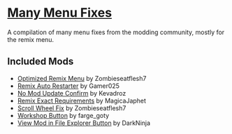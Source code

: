 # [Many Menu Fixes](https://steamcommunity.com/sharedfiles/filedetails/?id=3592352161)

A compilation of many menu fixes from the modding community, mostly for the remix menu.

## Included Mods
- [Optimized Remix Menu](https://steamcommunity.com/sharedfiles/filedetails/?id=3591474010) by Zombieseatflesh7
- [Remix Auto Restarter](https://steamcommunity.com/sharedfiles/filedetails/?id=2935290634) by Gamer025
- [No Mod Update Confirm](https://steamcommunity.com/sharedfiles/filedetails/?id=3037831208) by Kevadroz
- [Remix Exact Requirements](https://steamcommunity.com/sharedfiles/filedetails/?id=3370209000) by MagicaJaphet
- [Scroll Wheel Fix](https://steamcommunity.com/sharedfiles/filedetails/?id=3489403478) by Zombieseatflesh7
- [Workshop Button](https://steamcommunity.com/sharedfiles/filedetails/?id=3404146861) by farge_goty
- [View Mod in File Explorer Button](https://steamcommunity.com/sharedfiles/filedetails/?id=3510243964) by DarkNinja
